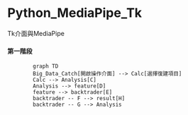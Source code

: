 # Python_MediaPipe_Tk
Tk介面與MediaPipe
#### 第一階段
```mermaid
        graph TD
        Big_Data_Catch[開啟操作介面] --> Calc[選擇復建項目]
        Calc --> Analysis[C]
        Analysis --> feature[D]
        feature --> backtrader[E]
        backtrader -- F --> result[H]
        backtrader -- G --> Analysis
```
